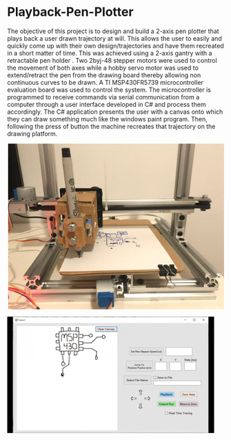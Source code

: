 # Playback-Pen-Plotter
The objective of this project is to design and build a 2-axis pen plotter that plays back a user drawn trajectory at will. This allows the user to easily and quickly come up with their own design/trajectories and have them recreated in a short matter of time. This was achieved using a 2-axis gantry with a retractable pen holder . Two 2byj-48 stepper motors were used to control the movement of both axes while a hobby servo motor was used to extend/retract the pen from the drawing board thereby allowing non continuous curves to be drawn. A TI MSP430FR5739 microcontroller evaluation board was used to control the system. The microcontroller is programmed to receive commands via serial communication from a computer through a user interface developed in C# and process them accordingly. The C# application presents the user with a canvas onto which they can draw something much like the windows paint program. Then, following the press of button the machine recreates that trajectory on the drawing platform.


![](/images/Plotter.JPG)

![](images/Plotter%20Demo.gif)
